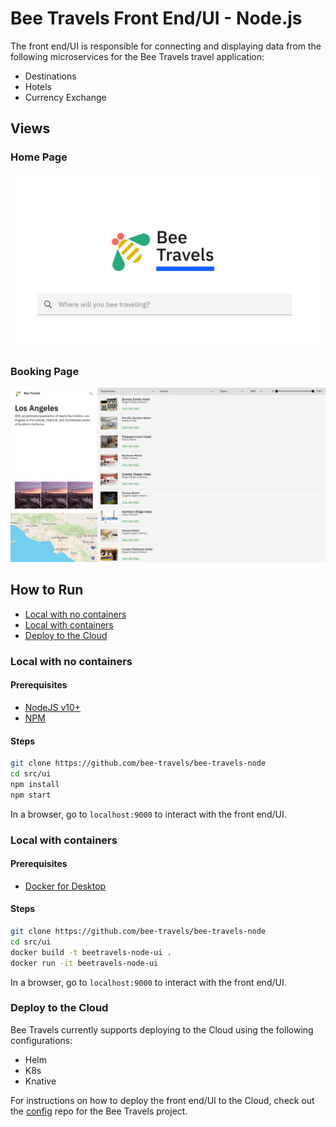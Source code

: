 # Bee Travels Front End/UI - Node.js

The front end/UI is responsible for connecting and displaying data from the following microservices for the Bee Travels travel application:

* Destinations
* Hotels
* Currency Exchange

## Views

### Home Page

![](readme-images/home.jpg)

### Booking Page

![](readme-images/booking.jpg)

## How to Run

* [Local with no containers](#local-with-no-containers)
* [Local with containers](#local-with-containers)
* [Deploy to the Cloud](#deploy-to-the-cloud)

### Local with no containers

#### Prerequisites

* [NodeJS v10+](https://nodejs.org/en/download/)
* [NPM](https://www.npmjs.com/get-npm)

#### Steps

```bash
git clone https://github.com/bee-travels/bee-travels-node
cd src/ui
npm install
npm start
```

In a browser, go to `localhost:9000` to interact with the front end/UI.

### Local with containers

#### Prerequisites

* [Docker for Desktop](https://www.docker.com/products/docker-desktop)

#### Steps

```bash
git clone https://github.com/bee-travels/bee-travels-node
cd src/ui
docker build -t beetravels-node-ui .
docker run -it beetravels-node-ui
```

In a browser, go to `localhost:9000` to interact with the front end/UI.

### Deploy to the Cloud

Bee Travels currently supports deploying to the Cloud using the following configurations:

* Helm
* K8s
* Knative

For instructions on how to deploy the front end/UI to the Cloud, check out the [config](https://github.com/bee-travels/config) repo for the Bee Travels project.
